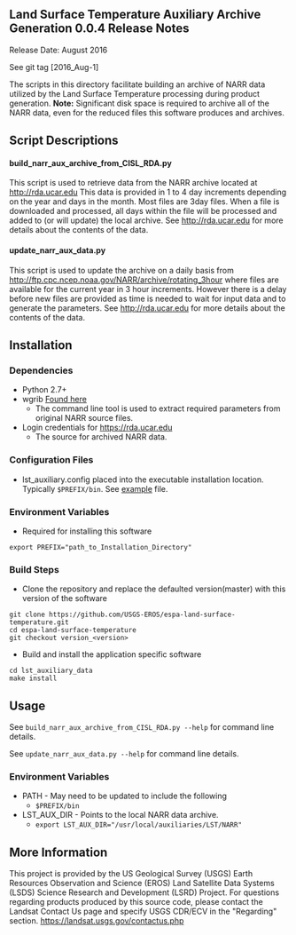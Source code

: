 ## Land Surface Temperature Auxiliary Archive Generation 0.0.4 Release Notes
Release Date: August 2016

See git tag [2016_Aug-1]

The scripts in this directory facilitate building an archive of NARR data utilized by the Land Surface Temperature processing during product generation.  <b>Note:</b> Significant disk space is required to archive all of the NARR data, even for the reduced files this software produces and archives.

## Script Descriptions

#### build_narr_aux_archive_from_CISL_RDA.py

This script is used to retrieve data from the NARR archive located at http://rda.ucar.edu   This data is provided in 1 to 4 day increments depending on the year and days in the month.  Most files are 3day files.  When a file is downloaded and processed, all days within the file will be processed and added to (or will update) the local archive.  See http://rda.ucar.edu for more details about the contents of the data.

#### update_narr_aux_data.py

This script is used to update the archive on a daily basis from http://ftp.cpc.ncep.noaa.gov/NARR/archive/rotating_3hour where files are available for the current year in 3 hour increments.  However there is a delay before new files are provided as time is needed to wait for input data and to generate the parameters.  See http://rda.ucar.edu for more details about the contents of the data.

## Installation

### Dependencies
* Python 2.7+
* wgrib [Found here](http://www.cpc.ncep.noaa.gov/products/wesley/wgrib.html)
  - The command line tool is used to extract required parameters from original NARR source files.
* Login credentials for https://rda.ucar.edu
  - The source for archived NARR data.

### Configuration Files
* lst_auxiliary.config placed into the executable installation location.  Typically ```$PREFIX/bin```.  See [example](example-lst_auxiliary.config) file.

### Environment Variables
* Required for installing this software
```
export PREFIX="path_to_Installation_Directory"
```

### Build Steps
* Clone the repository and replace the defaulted version(master) with this version of the software
```
git clone https://github.com/USGS-EROS/espa-land-surface-temperature.git
cd espa-land-surface-temperature
git checkout version_<version>
```
* Build and install the application specific software
```
cd lst_auxiliary_data
make install
```
## Usage
See `build_narr_aux_archive_from_CISL_RDA.py --help` for command line details.

See `update_narr_aux_data.py --help` for command line details.

### Environment Variables
* PATH - May need to be updated to include the following
  - `$PREFIX/bin`
* LST_AUX_DIR - Points to the local NARR data archive.
  - `export LST_AUX_DIR="/usr/local/auxiliaries/LST/NARR"`

## More Information
This project is provided by the US Geological Survey (USGS) Earth Resources Observation and Science (EROS) Land Satellite Data Systems (LSDS) Science Research and Development (LSRD) Project. For questions regarding products produced by this source code, please contact the Landsat Contact Us page and specify USGS CDR/ECV in the "Regarding" section. https://landsat.usgs.gov/contactus.php
